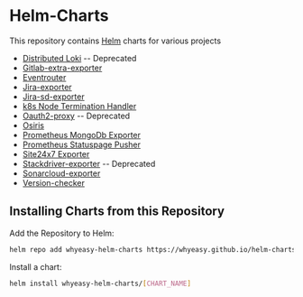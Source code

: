 # Helm-Charts

This repository contains [Helm](https://helm.sh) charts for various projects

- [Distributed Loki](https://github.com/whyeasy/helm-charts/tree/master/charts/distributed-loki) -- Deprecated
- [Gitlab-extra-exporter](https://github.com/Whyeasy/helm-charts/tree/master/charts/gitlab-extra-exporter)
- [Eventrouter](https://github.com/Whyeasy/helm-charts/tree/master/charts/eventrouter)
- [Jira-exporter](https://github.com/Whyeasy/helm-charts/tree/master/charts/jira-exporter)
- [Jira-sd-exporter](https://github.com/Whyeasy/helm-charts/tree/master/charts/jira-sd-exporter)
- [k8s Node Termination Handler](https://github.com/whyeasy/helm-charts/tree/master/charts/k8s-node-termination-handler)
- [Oauth2-proxy](https://github.com/Whyeasy/helm-charts/tree/master/charts/oauth2-proxy) -- Deprecated
- [Osiris](https://github.com/whyeasy/helm-charts/tree/master/charts/osiris)
- [Prometheus MongoDb Exporter](https://github.com/whyeasy/helm-charts/tree/master/charts/prometheus-mongodb-exporter)
- [Prometheus Statuspage Pusher](https://github.com/whyeasy/helm-charts/tree/master/charts/prometheus-statuspage-pusher)
- [Site24x7 Exporter](https://github.com/whyeasy/helm-charts/tree/master/charts/site24x7-exporter)
- [Stackdriver-exporter](https://github.com/Whyeasy/helm-charts/tree/master/charts/stackdriver-exporter) -- Deprecated
- [Sonarcloud-exporter](https://github.com/Whyeasy/helm-charts/tree/master/charts/sonarcloud-exporter)
- [Version-checker](https://github.com/Whyeasy/helm-charts/tree/master/charts/version-checker)

## Installing Charts from this Repository

Add the Repository to Helm:

```sh
helm repo add whyeasy-helm-charts https://whyeasy.github.io/helm-charts
```

Install a chart:

```sh
helm install whyeasy-helm-charts/[CHART_NAME]
```
